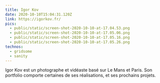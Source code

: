 ```yaml
---
title: Igor Kov
date: 2020-10-10T15:04:31.120Z
link: https://igorkov.fr/
pics:
  - public/static/screen-shot-2020-10-10-at-17.04.53.png
  - public/static/screen-shot-2020-10-10-at-17.05.06.png
  - public/static/screen-shot-2020-10-10-at-17.05.16.png
  - public/static/screen-shot-2020-10-10-at-17.05.26.png
technos:
  - gridsome
  - sanity
---
```

Igor Kov est un photographe et vidéaste basé sur Le Mans et Paris. Son portfolio comporte certaines de ses réalisations, et ses prochains projets.